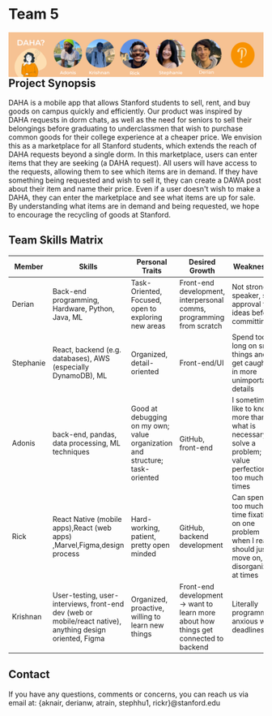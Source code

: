# Team 5

<img src="Banner.png"
     alt="Team 5 - DAHA? - Adonis, Krishnan, Rick, Stephanie, and Derian"
     style="float: left; margin-right: 10px;" />

## Project Synopsis
DAHA is a mobile app that allows Stanford students to sell, rent, and buy goods on campus quickly and efficiently. Our product was inspired by DAHA requests in dorm chats, as well as the need for seniors to sell their belongings before graduating to underclassmen that wish to purchase common goods for their college experience at a cheaper price. We envision this as a marketplace for all Stanford students, which extends the reach of DAHA requests beyond a single dorm. In this marketplace, users can enter items that they are seeking (a DAHA request). All users will have access to the requests, allowing them to see which items are in demand. If they have something being requested and wish to sell it, they can create a DAWA post about their item and name their price. Even if a user doesn't wish to make a DAHA, they can enter the marketplace and see what items are up for sale. By understanding what items are in demand and being requested, we hope to encourage the recycling of goods at Stanford. 


## Team Skills Matrix

| Member    | Skills                                                                                                     | Personal Traits                                                              | Desired Growth                                                                       | Weaknesses                                                                                                  |
|-----------|------------------------------------------------------------------------------------------------------------|------------------------------------------------------------------------------|--------------------------------------------------------------------------------------|-------------------------------------------------------------------------------------------------------------|
| Derian    | Back-end programming, Hardware, Python, Java, ML                                                           | Task-Oriented, Focused, open to exploring new areas                          | Front-end development, interpersonal comms, programming from scratch                 | Not strong speaker, seek approval for ideas before committing                                               |
| Stephanie | React, backend (e.g. databases), AWS (especially DynamoDB), ML                                             | Organized, detail-oriented                                                   | Front-end/UI                                                                         | Spend too long on small things and get caught up in more unimportant details                                |
| Adonis    | back-end, pandas, data processing, ML techniques                                                           | Good at debugging on my own; value organization and structure; task-oriented | GitHub, front-end                                                                    | I sometimes like to know more than what is necessary to solve a problem; value perfection too much at times |
| Rick      | React Native (mobile apps),React (web apps) ,Marvel,Figma,design process                                   | Hard-working, patient, pretty open minded                                    | GitHub, backend development                                                          | Can spend too much time fixating on one problem when I really should just move on, disorganized at times    |
| Krishnan  | User-testing, user-interviews, front-end dev (web or mobile/react native), anything design oriented, Figma | Organized, proactive, willing to learn new things                            | Front-end development → want to learn more about how things get connected to backend | Literally programming, anxious with deadlines                                                               |

## Contact
If you have any questions, comments or concerns, you can reach us via email at: 
{aknair, derianw, atrain, stephhu1, rickr}@stanford.edu
